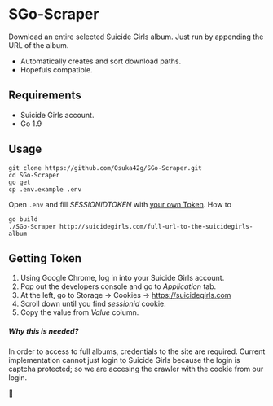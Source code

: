 # SGo-Scraper
Download an entire selected Suicide Girls album.
Just run by appending the URL of the album.
- Automatically creates and sort download paths.
- Hopefuls compatible.

## Requirements
- Suicide Girls account.
- Go 1.9

## Usage
```
git clone https://github.com/Osuka42g/SGo-Scraper.git
cd SGo-Scraper
go get
cp .env.example .env
```

Open `.env` and fill _SESSIONIDTOKEN_ with [your own Token](#getting-token).
How to

```
go build
./SGo-Scraper http://suicidegirls.com/full-url-to-the-suicidegirls-album
```

## Getting Token
1. Using Google Chrome, log in into your Suicide Girls account.
2. Pop out the developers console and go to _Application_ tab.
3. At the left, go to Storage -> Cookies -> https://suicidegirls.com
4. Scroll down until you find _sessionid_ cookie.
5. Copy the value from _Value_ column.

##### Why this is needed?
In order to access to full albums, credentials to the site are required.
Current implementation cannot just login to Suicide Girls because the login is captcha protected; so we are accesing the crawler with the cookie from our login.

🍻